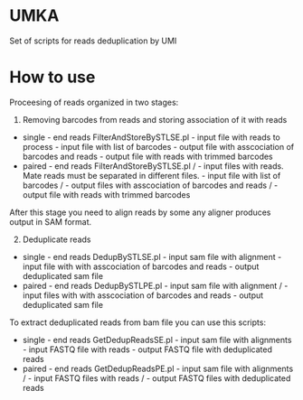 # UMKA
Set of scripts for reads deduplication by UMI

# How to use
Proceesing of reads organized in two stages:

1) Removing barcodes from reads and storing association of it with reads
- single - end reads
FilterAndStoreBySTLSE.pl <fastq file> <barcodes list file> <out stl file> <out fastq file>
<fastq file> - input file with reads to process
<barcodes list file> - input file with list of barcodes
<out stl file> - output file with asscociation of barcodes and reads
<out fastq file> - output file with reads with trimmed barcodes
- paired - end reads
FilterAndStoreBySTLSE.pl <fastq file R1> <fastq file R2> <barcodes list file> <out stl file R1> <out stl file R2> <out fastq file R1> <out fastq file R2>
<fastq file R1>/<fastq file R2> - input files with reads. Mate reads must be separated in different files.
<barcodes list file> - input file with list of barcodes
<out stl file R1>/<out stl file R2> - output files with asscociation of barcodes and reads
<out fastq file R1>/<out fastq file R2> - output file with reads with trimmed barcodes

After this stage you need to align reads by some any aligner produces output in SAM format.

2) Deduplicate reads 
- single - end reads
DedupBySTLSE.pl <sam file> <stl file> <out sam file>
<sam file> - input sam file with alignment
<stl file> - input file with with asscociation of barcodes and reads
<out sam file> - output deduplicated sam file 
- paired - end reads
DedupBySTLPE.pl <sam file> <stl file R1> <stl file R2> <out sam file>
<sam file> - input sam file with alignment
<stl file R1>/<stl file R2> - input files with with asscociation of barcodes and reads
<out sam file> - output deduplicated sam file 

To extract deduplicated reads from bam file you can use this scripts:
- single - end reads
GetDedupReadsSE.pl <sam file> <stl file> <out sam file>
<sam file> - input sam file with alignments
<fastq file> - input FASTQ file with reads
<out fastq file> - output FASTQ file with deduplicated reads
- paired - end reads
GetDedupReadsPE.pl <sam file> <fastq file R1> <fastq file R2> <out fastq file R1> <out fastq file R2>
<sam file> - input sam file with alignments
<fastq file R1>/<fastq file R2> - input FASTQ files with reads
<out fastq file R1>/<out fastq file R2> - output FASTQ files with deduplicated reads





